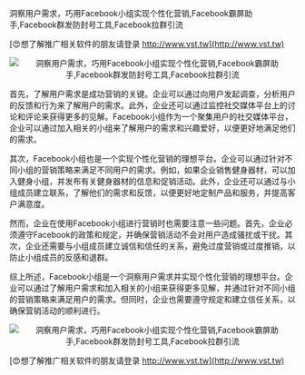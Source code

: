洞察用户需求，巧用Facebook小组实现个性化营销,Facebook霸屏助手,Facebook群发防封号工具,Facebook拉群引流

[😍想了解推广相关软件的朋友请登录 http://www.vst.tw](http://www.vst.tw)

 <center><img src="https://vst.tw/MP4/tuiguang/png/5.png" alt="洞察用户需求，巧用Facebook小组实现个性化营销,Facebook霸屏助手,Facebook群发防封号工具,Facebook拉群引流"></center>

首先，了解用户需求是成功营销的关键。企业可以通过向用户发起调查，分析用户的反馈和行为来了解用户的需求。此外，企业还可以通过监控社交媒体平台上的讨论和评论来获得更多的见解。Facebook小组作为一个聚集用户的社交媒体平台，企业可以通过加入相关的小组来了解用户的需求和兴趣爱好，以便更好地满足他们的需求。

其次，Facebook小组也是一个实现个性化营销的理想平台。企业可以通过针对不同小组的营销策略来满足不同用户的需求。例如，如果企业销售健身器材，可以加入健身小组，并发布有关健身器材的信息和促销活动。此外，企业还可以通过与小组成员建立联系，了解他们的需求和反馈，以便更好地定制产品和服务，并提高客户满意度。

然而，企业在使用Facebook小组进行营销时也需要注意一些问题。首先，企业必须遵守Facebook的政策和规定，并确保营销活动不会对用户造成骚扰或干扰。其次，企业还需要与小组成员建立诚信和信任的关系，避免过度营销或过度推销，以防止小组成员的反感和退群。

综上所述，Facebook小组是一个洞察用户需求并实现个性化营销的理想平台。企业可以通过了解用户需求和加入相关的小组来获得更多见解，并通过针对不同小组的营销策略来满足用户的需求。但同时，企业也需要遵守规定和建立信任关系，以确保营销活动的顺利进行。

 <center><img src="https://vst.tw/MP4/tuiguang/png/8.png" alt="洞察用户需求，巧用Facebook小组实现个性化营销,Facebook霸屏助手,Facebook群发防封号工具,Facebook拉群引流"></center>

[😍想了解推广相关软件的朋友请登录 http://www.vst.tw](http://www.vst.tw)



